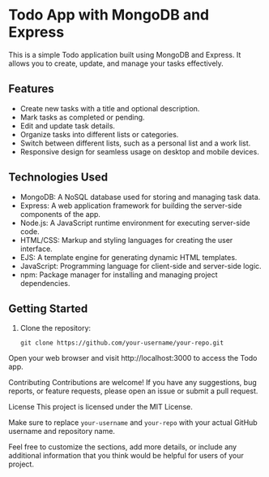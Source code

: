 # Todo App with MongoDB and Express

This is a simple Todo application built using MongoDB and Express. It allows you to create, update, and manage your tasks effectively.

## Features

- Create new tasks with a title and optional description.
- Mark tasks as completed or pending.
- Edit and update task details.
- Organize tasks into different lists or categories.
- Switch between different lists, such as a personal list and a work list.
- Responsive design for seamless usage on desktop and mobile devices.

## Technologies Used

- MongoDB: A NoSQL database used for storing and managing task data.
- Express: A web application framework for building the server-side components of the app.
- Node.js: A JavaScript runtime environment for executing server-side code.
- HTML/CSS: Markup and styling languages for creating the user interface.
- EJS: A template engine for generating dynamic HTML templates.
- JavaScript: Programming language for client-side and server-side logic.
- npm: Package manager for installing and managing project dependencies.

## Getting Started

1. Clone the repository:

   ```shell
   git clone https://github.com/your-username/your-repo.git
Open your web browser and visit http://localhost:3000 to access the Todo app.

Contributing
Contributions are welcome! If you have any suggestions, bug reports, or feature requests, please open an issue or submit a pull request.

License
This project is licensed under the MIT License.





Make sure to replace `your-username` and `your-repo` with your actual GitHub username and repository name.

Feel free to customize the sections, add more details, or include any additional information that you think would be helpful for users of your project.



